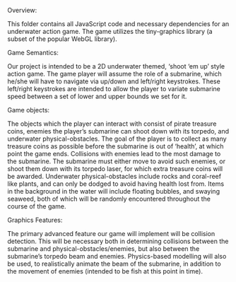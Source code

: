 Overview:

  This folder contains all JavaScript code and necessary dependencies
  for an underwater action game. The game utilizes the tiny-graphics library 
  (a subset of the popular WebGL library).

Game Semantics:

  Our project is intended to be a 2D underwater themed, ‘shoot ‘em up’ style action game. The game player will assume the role of a submarine, which he/she   will have to navigate via up/down and left/right keystrokes. These left/right keystrokes are intended to allow the player to variate submarine speed       between a set of lower and upper bounds we set for it. 

Game objects:

  The objects which the player can interact with consist of pirate treasure coins, enemies the player’s submarine can shoot down with its torpedo, and       underwater physical-obstacles. The goal of the player is to collect as many treasure coins as possible before the submarine is out of ‘health’, at which   point the game ends. Collisions with enemies lead to the most damage to the submarine. The submarine must either move to avoid such enemies, or shoot       them down with its torpedo laser, for which extra treasure coins will be awarded. Underwater physical-obstacles include rocks and coral-reef like plants,   and can only be dodged to avoid having health lost from. 
  Items in the background in the water will include floating bubbles, and swaying seaweed, both of which will be randomly encountered throughout the course   of the game. 

Graphics Features:

  The primary advanced feature our game will implement will be collision detection. This will be necessary both in determining collisions between the         submarine and physical-obstacles/enemies, but also between the submarine’s torpedo beam and enemies. Physics-based modelling will also be used, to         realistically animate the beam of the submarine, in addition to the movement of enemies (intended to be fish at this point in time). 

